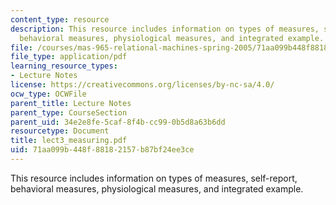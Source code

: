 ```yaml
---
content_type: resource
description: This resource includes information on types of measures, self-report,
  behavioral measures, physiological measures, and integrated example.
file: /courses/mas-965-relational-machines-spring-2005/71aa099b448f88182157b87bf24ee3ce_lect3_measuring.pdf
file_type: application/pdf
learning_resource_types:
- Lecture Notes
license: https://creativecommons.org/licenses/by-nc-sa/4.0/
ocw_type: OCWFile
parent_title: Lecture Notes
parent_type: CourseSection
parent_uid: 34e2e8fe-5caf-8f4b-cc99-0b5d8a63b6dd
resourcetype: Document
title: lect3_measuring.pdf
uid: 71aa099b-448f-8818-2157-b87bf24ee3ce
---
```

This resource includes information on types of measures, self-report, behavioral measures, physiological measures, and integrated example.
